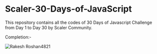 # Scaler-30-Days-of-JavaScript

This repository contains all the codes of 30 Days of Javascript Challenge from Day 1 to Day 30 by Scaler Community.

Completion:-

![Rakesh Roshan4821](https://github.com/Rakesh9100/Scaler-30-Days-of-JavaScript/assets/73993775/20988861-59e3-4037-b305-e80ae55be912)
